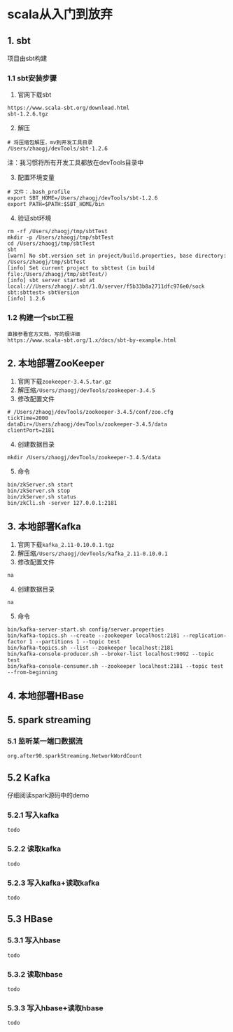 # scala从入门到放弃
## 1. sbt
项目由sbt构建
### 1.1 sbt安装步骤
1. 官网下载sbt
```
https://www.scala-sbt.org/download.html
sbt-1.2.6.tgz
```

2. 解压
```
# 将压缩包解压，mv到开发工具目录
/Users/zhaogj/devTools/sbt-1.2.6
```
注：我习惯将所有开发工具都放在devTools目录中

3. 配置环境变量
```
# 文件：.bash_profile
export SBT_HOME=/Users/zhaogj/devTools/sbt-1.2.6
export PATH=$PATH:$SBT_HOME/bin
```

4. 验证sbt环境
```
rm -rf /Users/zhaogj/tmp/sbtTest
mkdir -p /Users/zhaogj/tmp/sbtTest
cd /Users/zhaogj/tmp/sbtTest
sbt
[warn] No sbt.version set in project/build.properties, base directory: /Users/zhaogj/tmp/sbtTest
[info] Set current project to sbttest (in build file:/Users/zhaogj/tmp/sbtTest/)
[info] sbt server started at local:///Users/zhaogj/.sbt/1.0/server/f5b33b8a2711dfc976e0/sock
sbt:sbttest> sbtVersion
[info] 1.2.6
```

### 1.2 构建一个sbt工程
```
直接参看官方文档，写的很详细
https://www.scala-sbt.org/1.x/docs/sbt-by-example.html
```

## 2. 本地部署ZooKeeper
1. 官网下载```zookeeper-3.4.5.tar.gz```
2. 解压缩```/Users/zhaogj/devTools/zookeeper-3.4.5```
3. 修改配置文件
```
# /Users/zhaogj/devTools/zookeeper-3.4.5/conf/zoo.cfg
tickTime=2000
dataDir=/Users/zhaogj/devTools/zookeeper-3.4.5/data
clientPort=2181
```
4. 创建数据目录
```
mkdir /Users/zhaogj/devTools/zookeeper-3.4.5/data
```
5. 命令
```
bin/zkServer.sh start
bin/zkServer.sh stop
bin/zkServer.sh status
bin/zkCli.sh -server 127.0.0.1:2181
```

## 3. 本地部署Kafka
1. 官网下载```kafka_2.11-0.10.0.1.tgz```
2. 解压缩```/Users/zhaogj/devTools/kafka_2.11-0.10.0.1```
3. 修改配置文件
```
na
```
4. 创建数据目录
```
na
```
5. 命令
```
bin/kafka-server-start.sh config/server.properties
bin/kafka-topics.sh --create --zookeeper localhost:2181 --replication-factor 1 --partitions 1 --topic test
bin/kafka-topics.sh --list --zookeeper localhost:2181
bin/kafka-console-producer.sh --broker-list localhost:9092 --topic test
bin/kafka-console-consumer.sh --zookeeper localhost:2181 --topic test --from-beginning

```

## 4. 本地部署HBase

## 5. spark streaming
### 5.1 监听某一端口数据流
```
org.after90.sparkStreaming.NetworkWordCount

``` 


## 5.2 Kafka
仔细阅读spark源码中的demo
### 5.2.1 写入kafka
```
todo
```
### 5.2.2 读取kafka
```
todo
```
### 5.2.3 写入kafka+读取kafka
```
todo
```
## 5.3 HBase

### 5.3.1 写入hbase
```
todo
```
### 5.3.2 读取hbase
```
todo
```
### 5.3.3 写入hbase+读取hbase
```
todo
```
